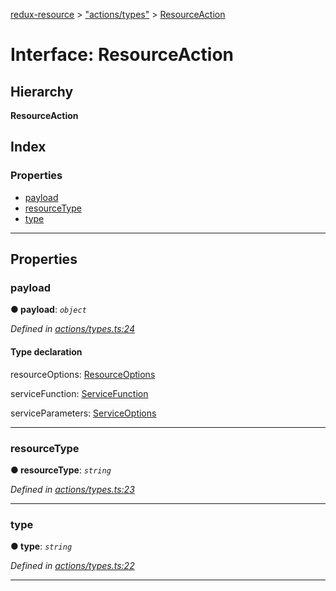 [redux-resource](../README.md) > ["actions/types"](../modules/_actions_types_.md) > [ResourceAction](../interfaces/_actions_types_.resourceaction.md)

# Interface: ResourceAction

## Hierarchy

**ResourceAction**

## Index

### Properties

* [payload](_actions_types_.resourceaction.md#payload)
* [resourceType](_actions_types_.resourceaction.md#resourcetype)
* [type](_actions_types_.resourceaction.md#type)

---

## Properties

<a id="payload"></a>

###  payload

**● payload**: *`object`*

*Defined in [actions/types.ts:24](https://github.com/rcelha/redux-resource/blob/1562510/src/actions/types.ts#L24)*

#### Type declaration

 resourceOptions: [ResourceOptions](_actions_types_.resourceoptions.md)

 serviceFunction: [ServiceFunction](../modules/_actions_types_.md#servicefunction)

 serviceParameters: [ServiceOptions](_actions_types_.serviceoptions.md)

___
<a id="resourcetype"></a>

###  resourceType

**● resourceType**: *`string`*

*Defined in [actions/types.ts:23](https://github.com/rcelha/redux-resource/blob/1562510/src/actions/types.ts#L23)*

___
<a id="type"></a>

###  type

**● type**: *`string`*

*Defined in [actions/types.ts:22](https://github.com/rcelha/redux-resource/blob/1562510/src/actions/types.ts#L22)*

___

